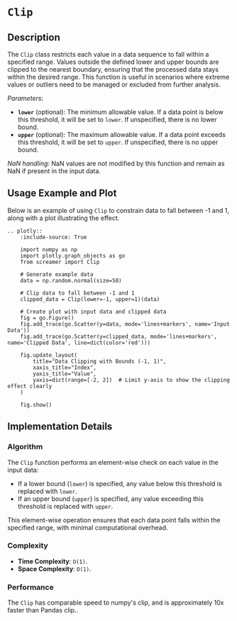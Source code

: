 # `Clip`

## Description

The `Clip` class restricts each value in a data sequence to fall within a specified range. Values outside the defined lower and upper bounds are clipped to the nearest boundary, ensuring that the processed data stays within the desired range. This function is useful in scenarios where extreme values or outliers need to be managed or excluded from further analysis.

*Parameters*: 
- **`lower`** (optional): The minimum allowable value. If a data point is below this threshold, it will be set to `lower`. If unspecified, there is no lower bound.
- **`upper`** (optional): The maximum allowable value. If a data point exceeds this threshold, it will be set to `upper`. If unspecified, there is no upper bound.

*NaN handling*: NaN values are not modified by this function and remain as NaN if present in the input data.

## Usage Example and Plot

Below is an example of using `Clip` to constrain data to fall between -1 and 1, along with a plot illustrating the effect.

```{eval-rst}
.. plotly::
    :include-source: True

    import numpy as np
    import plotly.graph_objects as go
    from screamer import Clip

    # Generate example data
    data = np.random.normal(size=50)

    # Clip data to fall between -1 and 1
    clipped_data = Clip(lower=-1, upper=1)(data)

    # Create plot with input data and clipped data
    fig = go.Figure()
    fig.add_trace(go.Scatter(y=data, mode='lines+markers', name='Input Data'))
    fig.add_trace(go.Scatter(y=clipped_data, mode='lines+markers', name='Clipped Data', line=dict(color='red')))
    
    fig.update_layout(
        title="Data Clipping with Bounds (-1, 1)",
        xaxis_title="Index",
        yaxis_title="Value",
        yaxis=dict(range=[-2, 2])  # Limit y-axis to show the clipping effect clearly
    )

    fig.show()
```

## Implementation Details

### Algorithm

The `Clip` function performs an element-wise check on each value in the input data:
- If a lower bound (`lower`) is specified, any value below this threshold is replaced with `lower`.
- If an upper bound (`upper`) is specified, any value exceeding this threshold is replaced with `upper`.

This element-wise operation ensures that each data point falls within the specified range, with minimal computational overhead.

### Complexity

* **Time Complexity**: `O(1)`.
* **Space Complexity**: `O(1)`.

### Performance

The `Clip` has comparable speed to  numpy's clip, and is approximately 10x faster than Pandas clip..